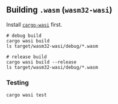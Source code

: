 ## Building `.wasm` (`wasm32-wasi`)

Install [`cargo-wasi`](https://github.com/bytecodealliance/cargo-wasi) first.

```console
# debug build
cargo wasi build
ls target/wasm32-wasi/debug/*.wasm

# release build
cargo wasi build --release
ls target/wasm32-wasi/debug/*.wasm
```

### Testing

```console
cargo wasi test
```
